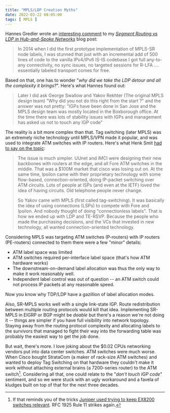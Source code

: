 ```yaml
---
title: "MPLS/LDP Creation Myths"
date: 2022-03-22 08:05:00
tags: [ MPLS ]
---
```

Hannes Gredler wrote an [interesting comment](https://blog.ipspace.net/2022/03/hub-spoke-ldp-segment-routing.html#1077) to my _[Segment Routing vs LDP in Hub-and-Spoke Networks](https://blog.ipspace.net/2022/03/hub-spoke-ldp-segment-routing.html)_ blog post:

> In 2014 when I did the first prototype implementation of MPLS-SR node labels, I was stunned that just with an incremental add of 500 lines of code to the vanilla IPv4/IPv6 IS-IS codebase I got full any-to-any connectivity, no sync issues, no targeted sessions for R-LFA .... essentially labeled transport comes for free. 

Based on that, one has to wonder "*why did we take the LDP detour and all the complexity it brings?*". Here's what Hannes found out:
<!--more-->
> Later I did ask George Swallow and Yakov Rekhter (The original MPLS design team) "Why did you not do this right from the start ?" and the answer was not pretty: "IGPs have been done in San Jose and the MPLS design team was mostly located in the Boxborough office. At the time there was lots of stability issues with IGPs and management has asked us not to touch any IGP code"

The reality is a bit more complex than that. Tag switching (later MPLS) was an extremely niche technology until MPLS/VPN made it popular, and was used to integrate ATM switches with IP routers. Here's what Henk Smit [had to say on the topic](https://blog.ipspace.net/2022/03/hub-spoke-ldp-segment-routing.html#1083):

> The issue is much simpler. UUnet and iMCI were designing their new backbones with routers at the edge, and all Fore ATM switches in the middle. That was a $100M market that cisco was losing out on. At the same time, Ipsilon came with their proprietary technology with some flow-based, connection-oriented, doing IP-packet switching over ATM circuits. Lots of people at ISPs (and even at the IETF) loved the idea of having circuits. Old telephone people never change.
>
> So Yakov came with MPLS (first called tag-switching). It was basically the idea of using connections (LSPs) to compete with Fore and Ipsilon. And nobody thought of doing "connectionless labels". That is how we ended up with LDP and TE-RSVP. Because the people who made the purchasing decisions, and the VCs that invested in new technology, all wanted connection-oriented technology. 

Considering MPLS was targeting ATM switches (P-routers) with IP routers (PE-routers) connected to them there were a few "minor" details:

* ATM label space was limited
* ATM switches required per-interface label space (that's how ATM hardware works)
* The downstream-on-demand label allocation was thus the only way to make it work reasonably well.
* Independent label control was out of question -- an ATM switch could not process IP packets at any reasonable speed.

Now you know why TDP/LDP have a gazillion of label allocation modes.

Also, SR-MPLS works well with a single link-state IGP. Route redistribution between multiple routing protocols would kill that idea. Implementing SR-MPLS in EIGRP or BGP might be _doable_ but there's a reason we're not doing it -- things are simpler if you have full visibility into network topology. Staying away from the routing protocol complexity and allocating labels to the survivors that managed to fight their way into the forwarding table was probably the easiest way to get the job done.

But wait, there's more. I love joking about the $0.02 CPUs networking vendors put into data center switches. ATM switches were much worse. When Cisco bought StrataCom (a maker of rack-size ATM switches) and wanted to deploy Tag Switching on that hardware they couldn't make it work without attaching external brains (a 7200-series router) to the ATM switch[^EX9200]. Considering all that, one could relate to the "_don't touch IGP code_" sentiment, and so we were stuck with an ugly workaround and a favela of kludges built on top of that for the next three decades.

[^EX9200]: If that reminds you of the tricks [Juniper used trying to keep EX8200 switches relevant](https://blog.ipspace.net/2010/11/multi-chassis-link-aggregation-mlag.html). RFC 1925 Rule 11 strikes again.